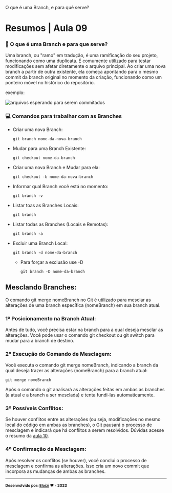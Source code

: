 O que é uma Branch, e para quê serve?

# Resumos | Aula 09

### 🌿 O que é uma Branch e para que serve?

Uma branch, ou "ramo" em tradução, é uma ramificação do seu projeto, funcionando como uma duplicata. É comumente utilizado para testar modificações sem afetar diretamente o arquivo principal. Ao criar uma nova branch a partir de outra existente, ela começa apontando para o mesmo commit da branch original no momento da criação, funcionando como um ponteiro móvel no histórico do repositório.

exemplo: <br>

![arquivos esperando para serem commitados](https://git-scm.com/book/en/v2/images/two-branches.png)


### 💻 Comandos para trabalhar com as Branches

- Criar uma nova Branch:
    ```
    git branch nome-da-nova-branch
    ```

- Mudar para uma Branch Existente:
    ```
    git checkout nome-da-branch
    ```

- Criar uma nova Branch e Mudar para ela:
    ```
    git checkout -b nome-da-nova-branch
    ```
- Informar qual Branch você está no momento:
    ```
    git branch -v
    ```

- Listar toas as Branches Locais:
    ```
    git branch
    ```

- Listar todas as Branches (Locais e Remotas):
    ```
    git branch -a
    ```

- Excluir uma Branch Local:
    ```
    git branch -d nome-da-branch
    ```
    - Para forçar a exclusão use -D
        ```
        git branch -D nome-da-branch
        ```

## Mesclando Branches:
O comando git merge nomeBranch no Git é utilizado para mesclar as alterações de uma branch específica (nomeBranch) em sua branch atual.

### 1º Posicionamento na Branch Atual:
Antes de tudo, você precisa estar na branch para a qual deseja mesclar as alterações. Você pode usar o comando git checkout ou git switch para mudar para a branch de destino.

### 2º Execução do Comando de Mesclagem:

Você executa o comando git merge nomeBranch, indicando a branch da qual deseja trazer as alterações (nomeBranch) para a branch atual:

```
git merge nomeBranch
```

Após o comando o git analisará as alterações feitas em ambas as branches (a atual e a branch a ser mesclada) e tenta fundi-las automaticamente.

### 3º Possíveis Conflitos:

Se houver conflitos entre as alterações (ou seja, modificações no mesmo local do código em ambas as branches), o Git pausará o processo de mesclagem e indicará que há conflitos a serem resolvidos. Dúvidas acesse o resumo da [aula 10](/resumos/).

### 4º Confirmação da Mesclagem:

Após resolver os conflitos (se houver), você conclui o processo de mesclagem e confirma as alterações. Isso cria um novo commit que incorpora as mudanças de ambas as branches.

---

<sub><b>Desenvolvido por: [Eloizi](https://github.com/Eloizi/gitHub-DIO) ❤️ - 2023</b></sub></a>




